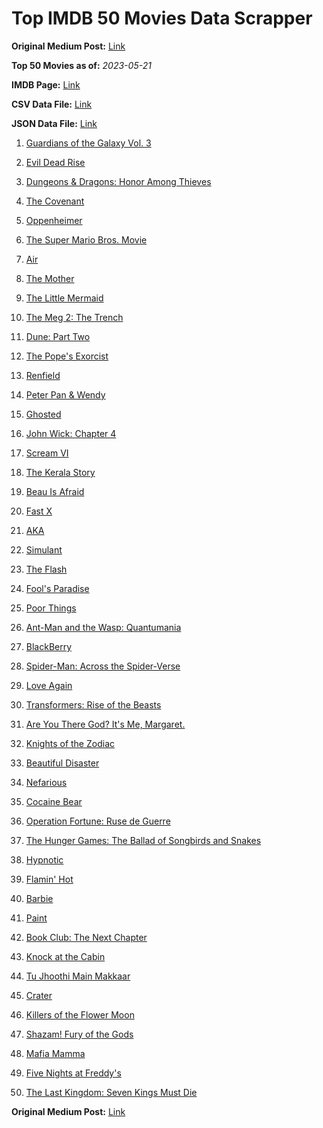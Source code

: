 # Top IMDB 50 Movies Data Scrapper

**Original Medium Post:** [Link](https://medium.com/@nishantsahoo/which-movie-should-i-watch-5c83a3c0f5b1) 

**Top 50 Movies as of:** _2023-05-21_

**IMDB Page:** [Link](http://www.imdb.com/search/title?release_date=2023,2023&title_type=feature)

**CSV Data File:** [Link](/Data/data.csv)

**JSON Data File:** [Link](/Data/data.json)

1. [Guardians of the Galaxy Vol. 3](https://www.imdb.com/title/tt6791350/?ref_=adv_li_tt)

2. [Evil Dead Rise](https://www.imdb.com/title/tt13345606/?ref_=adv_li_tt)

3. [Dungeons & Dragons: Honor Among Thieves](https://www.imdb.com/title/tt2906216/?ref_=adv_li_tt)

4. [The Covenant](https://www.imdb.com/title/tt4873118/?ref_=adv_li_tt)

5. [Oppenheimer](https://www.imdb.com/title/tt15398776/?ref_=adv_li_tt)

6. [The Super Mario Bros. Movie](https://www.imdb.com/title/tt6718170/?ref_=adv_li_tt)

7. [Air](https://www.imdb.com/title/tt16419074/?ref_=adv_li_tt)

8. [The Mother](https://www.imdb.com/title/tt6968614/?ref_=adv_li_tt)

9. [The Little Mermaid](https://www.imdb.com/title/tt5971474/?ref_=adv_li_tt)

10. [The Meg 2: The Trench](https://www.imdb.com/title/tt9224104/?ref_=adv_li_tt)

11. [Dune: Part Two](https://www.imdb.com/title/tt15239678/?ref_=adv_li_tt)

12. [The Pope's Exorcist](https://www.imdb.com/title/tt13375076/?ref_=adv_li_tt)

13. [Renfield](https://www.imdb.com/title/tt11358390/?ref_=adv_li_tt)

14. [Peter Pan & Wendy](https://www.imdb.com/title/tt5635026/?ref_=adv_li_tt)

15. [Ghosted](https://www.imdb.com/title/tt15326988/?ref_=adv_li_tt)

16. [John Wick: Chapter 4](https://www.imdb.com/title/tt10366206/?ref_=adv_li_tt)

17. [Scream VI](https://www.imdb.com/title/tt17663992/?ref_=adv_li_tt)

18. [The Kerala Story](https://www.imdb.com/title/tt24268454/?ref_=adv_li_tt)

19. [Beau Is Afraid](https://www.imdb.com/title/tt13521006/?ref_=adv_li_tt)

20. [Fast X](https://www.imdb.com/title/tt5433140/?ref_=adv_li_tt)

21. [AKA](https://www.imdb.com/title/tt27197387/?ref_=adv_li_tt)

22. [Simulant](https://www.imdb.com/title/tt13130024/?ref_=adv_li_tt)

23. [The Flash](https://www.imdb.com/title/tt0439572/?ref_=adv_li_tt)

24. [Fool's Paradise](https://www.imdb.com/title/tt9013340/?ref_=adv_li_tt)

25. [Poor Things](https://www.imdb.com/title/tt14230458/?ref_=adv_li_tt)

26. [Ant-Man and the Wasp: Quantumania](https://www.imdb.com/title/tt10954600/?ref_=adv_li_tt)

27. [BlackBerry](https://www.imdb.com/title/tt21867434/?ref_=adv_li_tt)

28. [Spider-Man: Across the Spider-Verse](https://www.imdb.com/title/tt9362722/?ref_=adv_li_tt)

29. [Love Again](https://www.imdb.com/title/tt10276482/?ref_=adv_li_tt)

30. [Transformers: Rise of the Beasts](https://www.imdb.com/title/tt5090568/?ref_=adv_li_tt)

31. [Are You There God? It's Me, Margaret.](https://www.imdb.com/title/tt9185206/?ref_=adv_li_tt)

32. [Knights of the Zodiac](https://www.imdb.com/title/tt6528290/?ref_=adv_li_tt)

33. [Beautiful Disaster](https://www.imdb.com/title/tt2316548/?ref_=adv_li_tt)

34. [Nefarious](https://www.imdb.com/title/tt14537248/?ref_=adv_li_tt)

35. [Cocaine Bear](https://www.imdb.com/title/tt14209916/?ref_=adv_li_tt)

36. [Operation Fortune: Ruse de Guerre](https://www.imdb.com/title/tt7985704/?ref_=adv_li_tt)

37. [The Hunger Games: The Ballad of Songbirds and Snakes](https://www.imdb.com/title/tt10545296/?ref_=adv_li_tt)

38. [Hypnotic](https://www.imdb.com/title/tt8080204/?ref_=adv_li_tt)

39. [Flamin' Hot](https://www.imdb.com/title/tt8105234/?ref_=adv_li_tt)

40. [Barbie](https://www.imdb.com/title/tt1517268/?ref_=adv_li_tt)

41. [Paint](https://www.imdb.com/title/tt14472156/?ref_=adv_li_tt)

42. [Book Club: The Next Chapter](https://www.imdb.com/title/tt20768712/?ref_=adv_li_tt)

43. [Knock at the Cabin](https://www.imdb.com/title/tt15679400/?ref_=adv_li_tt)

44. [Tu Jhoothi Main Makkaar](https://www.imdb.com/title/tt8672856/?ref_=adv_li_tt)

45. [Crater](https://www.imdb.com/title/tt5264838/?ref_=adv_li_tt)

46. [Killers of the Flower Moon](https://www.imdb.com/title/tt5537002/?ref_=adv_li_tt)

47. [Shazam! Fury of the Gods](https://www.imdb.com/title/tt10151854/?ref_=adv_li_tt)

48. [Mafia Mamma](https://www.imdb.com/title/tt13923456/?ref_=adv_li_tt)

49. [Five Nights at Freddy's](https://www.imdb.com/title/tt4589218/?ref_=adv_li_tt)

50. [The Last Kingdom: Seven Kings Must Die](https://www.imdb.com/title/tt15767808/?ref_=adv_li_tt)

**Original Medium Post:** [Link](https://medium.com/@nishantsahoo/which-movie-should-i-watch-5c83a3c0f5b1) 
